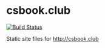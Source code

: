 csbook.club
==========

[![Build Status](https://travis-ci.org/csbookclub-pdx/csbook.club.png?branch=master)](https://travis-ci.org/csbookclub-pdx/csbook.club)

Static site files for http://csbook.club

